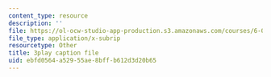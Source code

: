 ```yaml
---
content_type: resource
description: ''
file: https://ol-ocw-studio-app-production.s3.amazonaws.com/courses/6-004-computation-structures-spring-2017/ebfd0564a52955ae8bffb612d3d20b65_cTU43KgGLFw.vtt
file_type: application/x-subrip
resourcetype: Other
title: 3play caption file
uid: ebfd0564-a529-55ae-8bff-b612d3d20b65
---
```


